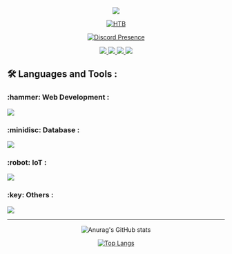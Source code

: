 <div align="center">
  <img src="https://count.getloli.com/get/@luna-zx?theme=rule34">
</div>

<div align="center">
  
  [![HTB](https://www.hackthebox.eu/badge/image/1397904)](https://app.hackthebox.com/users/1397904)
</div>
 
<div align="center">

  [![Discord Presence](https://lanyard.cnrad.dev/api/939819492836524032?showDisplayName=true&hideStatus=true&hideDecoration=false)](https://discord.com/users/939819492836524032)
  
</div>

<div align="center">
  <div id="badges">
  <a href="https://app.hackthebox.com/users/1397904">
  <img src="https://img.shields.io/badge/-HackTheBox-%239FEF00?style=for-the-badge&logo=hackthebox&logoColor=white">
  </a>

  <a href="https://tryhackme.com/r/p/LunaHTTP">
  <img src="https://img.shields.io/badge/-TryHackMe-%23212C42?style=for-the-badge&logo=tryhackme&logoColor=white">
  </a>

  <a href="https://hackerone.com/luna_zx_001">
  <img src="https://img.shields.io/badge/-HackerOne-%23494649?style=for-the-badge&logo=hackerone&logoColor=white">
  </a>
  
  <a href="https://www.youtube.com/watch?v=dQw4w9WgXcQ">
  <img src="https://img.shields.io/badge/YouTube-red?style=for-the-badge&logo=youtube&logoColor=white">
  </a>
</div>
</div>

### <h2>:hammer_and_wrench: Languages and Tools :</h2>
<div>
   <h3>:hammer: Web Development : </h3>
  <img src="https://skillicons.dev/icons?i=html,css,js,typescript,nodejs,react,next,bootstrap,express" />
</div>

<div>
   <h3>:minidisc: Database : </h3>
  <img src="https://skillicons.dev/icons?i=mongodb,mysql,prisma" />
</div>

<div>
   <h3>:robot: IoT : </h3>
  <img src="https://skillicons.dev/icons?i=cs,arduino" />
</div>

<div>
   <h3>:key: Others : </h3>
  <img src="https://skillicons.dev/icons?i=vscode,linux,docker,git,postman,bash" />
</div>

---
<div align="center">
  
 ![Anurag's GitHub stats](https://github-readme-stats.vercel.app/api?username=luna-zx&show_icons=true&theme=react)
  
</div>

<div align="center">


[![Top Langs](https://github-readme-stats.vercel.app/api/top-langs/?username=luna-zx&layout=compact&theme=react)](https://github.com/anuraghazra/github-readme-stats)
  
</div>
